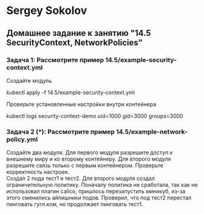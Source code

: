 # Sergey Sokolov
## Домашнее задание к занятию "14.5 SecurityContext, NetworkPolicies"
### Задача 1: Рассмотрите пример 14.5/example-security-context.yml

Создайте модуль

kubectl apply -f 14.5/example-security-context.yml

Проверьте установленные настройки внутри контейнера

kubectl logs security-context-demo
uid=1000 gid=3000 groups=3000

### Задача 2 (*): Рассмотрите пример 14.5/example-network-policy.yml

Создайте два модуля. Для первого модуля разрешите доступ к внешнему миру и ко второму контейнеру. Для второго модуля разрешите связь только с первым контейнером. Проверьте корректность настроек.  
Создал 2 пода тест1 и тест2. Для второго модуля создал ограничительную политику. Поначалу политика не сработала, так как не использовал плагин calico, пришлось перезапустить
миникуб, из-за этого сменились айпишники подов. Проверил, что под тест2 перестал пинговать гугл.ком, но продолжает пинговать тест1.
